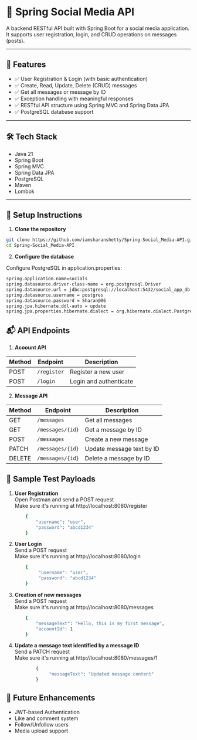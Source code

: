 # 📱 Spring Social Media API

A backend RESTful API built with Spring Boot for a social media application. It supports user registration, login, and CRUD operations on messages (posts).

---

## 🚀 Features

- ✅ User Registration & Login (with basic authentication)
- ✅ Create, Read, Update, Delete (CRUD) messages
- ✅ Get all messages or message by ID
- ✅ Exception handling with meaningful responses
- ✅ RESTful API structure using Spring MVC and Spring Data JPA
- ✅ PostgreSQL database support

---

## 🛠️ Tech Stack

- Java 21
- Spring Boot
- Spring MVC
- Spring Data JPA
- PostgreSQL
- Maven
- Lombok

---

<!-- ## 📂 Project Structure

src/
├── main/
│ ├── java/com/example/socialmedia/
│ │ ├── controller/
│ │ ├── service/
│ │ ├── repository/
│ │ ├── model/
│ │ └── exception/
│ └── resources/
│ ├── application.properties
├── test/


--- -->

## 🔧 Setup Instructions

1. **Clone the repository**

```bash
git clone https://github.com/iamsharanshetty/Spring-Social_Media-API.git
cd Spring-Social_Media-API
```

2. **Configure the database**

Configure PostgreSQL in application.properties:

```bash
spring.application.name=socials
spring.datasource.driver-class-name = org.postgresql.Driver
spring.datasource.url = jdbc:postgresql://localhost:5432/social_app_db
spring.datasource.username = postgres
spring.datasource.password = Sharan@06
spring.jpa.hibernate.ddl-auto = update
spring.jpa.properties.hibernate.dialect = org.hibernate.dialect.PostgreSQLDialect
```

## 📬 API Endpoints

1. **Acoount API**

| Method | Endpoint    | Description            |
| ------ | ----------- | ---------------------- |
| POST   | `/register` | Register a new user    |
| POST   | `/login`    | Login and authenticate |

2. **Message API**

| Method | Endpoint         | Description               |
| ------ | ---------------- | ------------------------- |
| GET    | `/messages`      | Get all messages          |
| GET    | `/messages/{id}` | Get a message by ID       |
| POST   | `/messages`      | Create a new message      |
| PATCH  | `/messages/{id}` | Update message text by ID |
| DELETE | `/messages/{id}` | Delete a message by ID    |

## 🧪 Sample Test Payloads

1. **User Registration**
   <br>
   Open Postman and send a POST request
   <br>
   Make sure it's running at http://localhost:8080/register

   ```bash
       {
           "username": "user",
           "password": "abcd1234"
       }
   ```

2. **User Login**
   <br>
   Send a POST request
   <br>
   Make sure it's running at http://localhost:8080/login

   ```bash
       {
            "username": "user",
            "password": "abcd1234"
       }
   ```

3. **Creation of new messages**
   <br>
   Send a POST request
   <br>
   Make sure it's running at http://localhost:8080/messages

   ```bash
       {
           "messageText": "Hello, this is my first message",
           "accountId": 1
       }

   ```

4. **Update a message text identified by a message ID**
   <br>
   Send a PATCH request
   <br>
   Make sure it's running at http://localhost:8080/messages/1

   ```bash
           {
                "messageText": "Updated message content"
           }


   ```

## 🧠 Future Enhancements

<ul>
<li> JWT-based Authentication

<li> Like and comment system

<li> Follow/Unfollow users

<li> Media upload support

</ul>
